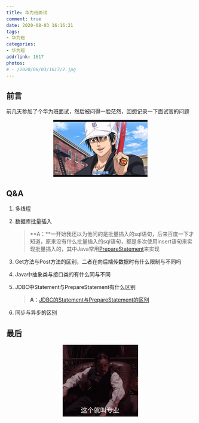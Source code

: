```yaml
---
title: 华为班面试
comment: true
date: 2020-08-03 16:16:21
tags:
- 华为班
categories:
- 华为班
addrlink: 1617
photos:
# - /2020/08/03/1617/2.jpg
---
```


## 前言

前几天参加了个华为班面试，然后被问得一脸茫然，回想记录一下面试官的问题


<div style="width:50%;margin:auto;">

![img2](./华为班面试/2.jpg)

</div>

## Q&A

1. 多线程

2. 数据库批量插入

    >**A：**一开始我还以为他问的是批量插入的sql语句，后来百度一下才知道，原来没有什么批量插入的sql语句，都是多次使用insert语句来实现批量插入的，其中Java常用[PrepareStatement](https://wakie01.github.io/2020/08/04/2243/)来实现


3. Get方法与Post方法的区别，二者在向后端传数据时有什么限制与不同吗

4. Java中抽象类与接口类的有什么同与不同

5. JDBC中Statement与PrepareStatement有什么区别

    >**A：**[JDBC的Statement与PrepareStatement的区别](https://wakie01.github.io/2020/08/04/2243/)
    


6. 同步与异步的区别



## 最后

<div style="width:40%;margin:auto;">

![img1](./华为班面试/1.gif)

</div>


